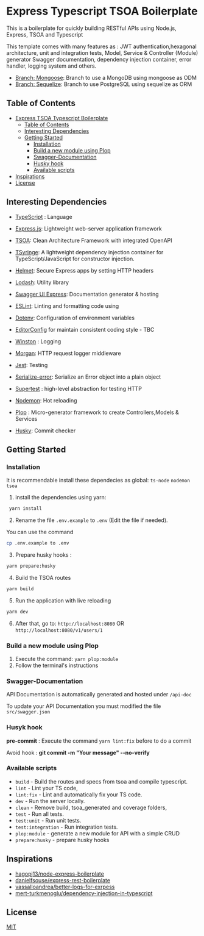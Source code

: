 # Express Typescript TSOA Boilerplate

This is a boilerplate for quickly building RESTful APIs using Node.js, Express, TSOA and Typescript

This template comes with many features as : JWT authentication,hexagonal architecture, unit and integration tests, Model, Service & Controller (Module) generator
Swagger documentation, dependency injection container, error handler, logging system and others.

- [Branch: Mongoose](https://github.com/AlbCastillo/express-typescript-tsoa-boilerplate/tree/mongoose): Branch to use a MongoDB using mongoose as ODM
- [Branch: Sequelize](): Branch to use PostgreSQL using sequelize as ORM

## Table of Contents
- [Express TSOA Typescript Boilerplate](#express-tsoa-typescript-boilerplate)
  - [Table of Contents](#table-of-contents)
  - [Interesting Dependencies](#interesting-dependecies)
  - [Getting Started](#getting-started)
    - [Installation](#installation)
    - [Build a new module using Plop](#build-a-new-module-using-plop)
    - [Swagger-Documentation](#swagger-documentation)
    - [Husky hook](#husky-hook)
    - [Available scripts](#available-scripts)
- [Inspirations](#inspirations)
- [License](#license)


## Interesting Dependencies

- [TypeScript](https://www.typescriptlang.org/) : Language

- [Express.js](https://expressjs.com/): Lightweight web-server application framework

- [TSOA](https://tsoa-community.github.io/docs/getting-started.html): Clean Architecture Framework with integrated OpenAPI

- [TSyringe](https://github.com/microsoft/tsyringe): A lightweight dependency injection container for TypeScript/JavaScript for constructor injection.

- [Helmet](https://helmetjs.github.io): Secure Express apps by setting HTTP headers 
  
- [Lodash](https://lodash.com): Utility library
  
- [Swagger UI Express](https://github.com/scottie1984/swagger-ui-express): Documentation generator & hosting

- [ESLint](https://eslint.org/):  Linting and formatting code using

- [Dotenv](https://github.com/motdotla/dotenv): Configuration of environment variables

- [EditorConfig](https://editorconfig.org/)
  for maintain consistent coding style - TBC

- [Winston](https://github.com/winstonjs/winston) : Logging

- [Morgan](https://github.com/expressjs/morgan#readme): HTTP request logger middleware

- [Jest](https://jestjs.io/): Testing

- [Serialize-error](https://github.com/sindresorhus/serialize-error): Serialize an Error object into a plain object 

- [Supertest](https://github.com/visionmedia/supertest) : high-level abstraction for testing HTTP

- [Nodemon](https://nodemon.io/): Hot reloading

- [Plop](https://plopjs.com/documentation/) : Micro-generator framework to create Controllers,Models & Services

- [Husky](https://typicode.github.io/husky/#): Commit checker


## Getting Started

### Installation
It is recommendable install these dependecies as global:
```ts-node```
```nodemon```
```tsoa```
1. install the dependencies using yarn:  
``` bash
 yarn install
```
2. Rename the file `.env.example` to `.env` (Edit the file if needed).

You can use the command 
```bash
cp .env.example to .env
```
3. Prepare husky hooks : 
```bash
yarn prepare:husky
```
4. Build the TSOA routes
```bash
yarn build
```
5. Run the application with live reloading 
```bash
yarn dev
```
6. After that, go to:
 ```http://localhost:8080``` OR ```http://localhost:8080/v1/users/1```


### Build a new module using Plop
1. Execute the command:
 ```yarn plop:module ```
2. Follow the terminal's instructions

### Swagger-Documentation

API Documentation is automatically generated and hosted under `/api-doc`

To update your API Documentation you must modified the file ```src/swagger.json```
### Husyk hook
**pre-commit** : Execute the command ```yarn lint:fix``` before to do a commit

Avoid hook : **git commit -m "Your message" --no-verify**
### Available scripts

- `build` - Build the routes and specs from tsoa and compile typescript.
- `lint` - Lint your TS code,
- `lint:fix` - Lint and automatically fix your TS code.
- `dev` - Run the server locally.
- `clean` - Remove build, tsoa_generated and coverage folders,
- `test` - Run all tests.
- `test:unit` - Run unit tests.
- `test:integration` - Run integration tests.
- `plop:module` -  generate a new module for API with a simple CRUD
- `prepare:husky` - prepare husky hooks

## Inspirations
- [hagopj13/node-express-boilerplate](https://github.com/hagopj13/node-express-boilerplate)
- [danielfsouse/express-rest-boilerplate](https://github.com/danielfsousa/express-rest-boilerplate)
- [vassalloandrea/better-logs-for-exrpess](https://dev.to/vassalloandrea/better-logs-for-expressjs-using-winston-and-morgan-with-typescript-516n)
- [mert-turkmenoglu/dependency-injection-in-typescript](https://levelup.gitconnected.com/dependency-injection-in-typescript-2f66912d143c)
## License
[MIT](LICENSE.md)
